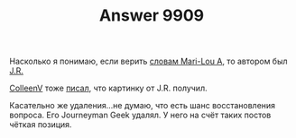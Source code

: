 ﻿---
title: "Answer 9909"
se.owner.user_id: 15479
se.owner.display_name: "Suvitruf says Reinstate Monica"
se.owner.link: "https://ru.meta.stackoverflow.com/users/15479/suvitruf-says-reinstate-monica"
se.answer_id: 9909
se.question_id: 9907
se.post_type: answer
se.score: 6
se.is_accepted: True
---
<p>Насколько я понимаю, если верить <a href="https://meta.stackexchange.com/questions/336024/how-can-we-put-pressure-on-stack-exchange-inc-without-damaging-the-community/336283#comment1111923_336283">словам Mari-Lou A</a>, то автором был <a href="https://meta.stackexchange.com/users/180981/j-r-means-just-reinstate">J.R.</a></p>

<p><a href="https://meta.stackexchange.com/users/273494/colleenv-parted-ways">ColleenV</a> тоже <a href="https://meta.stackexchange.com/questions/340749/who-created-the-monica-reinstatement-symbol#comment1139005_340749">писал</a>, что картинку от J.R. получил.</p>

<p>Касательно же удаления...не думаю, что есть шанс восстановления вопроса. Его Journeyman Geek удалял. У него на счёт таких постов чёткая позиция.</p>
